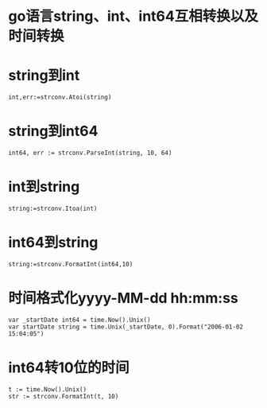 # go语言string、int、int64互相转换以及时间转换
# string到int
    int,err:=strconv.Atoi(string)
# string到int64    
    int64, err := strconv.ParseInt(string, 10, 64)
# int到string
    string:=strconv.Itoa(int)
# int64到string    
    string:=strconv.FormatInt(int64,10) 
# 时间格式化yyyy-MM-dd hh:mm:ss
    var _startDate int64 = time.Now().Unix()  
    var startDate string = time.Unix(_startDate, 0).Format("2006-01-02 15:04:05")  
# int64转10位的时间
    t := time.Now().Unix()  
    str := strconv.FormatInt(t, 10)  
